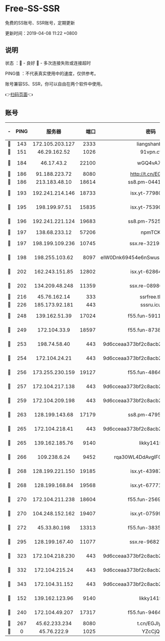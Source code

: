 # Free-SS-SSR

免费的SS账号、SSR账号，定期更新

更新时间：2019-04-08 11:22 +0800

## 说明

状态     ：🙂 - 良好 🙁 - 多次连接失败或连接超时

PING值   ：不代表真实使用中的速度，仅供参考。

账号兼容SS、SSR，你可以自由在两个软件中使用。

👉[扫码页面](https://liesauer.github.io/Free-SS-SSR/)👈

## 账号

|-|PING|服务器|端口|密码|加密方式|区域|
|:----:|:----:|:-----:|-----:|:----:|:----:|:----:|
|🙂|143|172.105.203.127|2333|liangshanbo|chacha20|JP|
|🙂|151|46.29.162.52|1026|91vpn.cf|rc4-md5|RU|
|🙂|184|46.17.43.2|22100|wGQ4vA7D|aes-256-gcm|RU|
|🙂|186|91.188.223.72|8080|http://t.cn/EGJIyrl|rc4-md5|RU|
|🙂|186|213.183.48.10|18614|ss8.pm-04416552|rc4-md5|RU|
|🙂|193|192.241.214.146|18733|isx.yt-77980150|aes-256-cfb|US|
|🙂|195|198.199.97.51|15835|isx.yt-75390348|aes-256-cfb|US|
|🙂|196|192.241.221.124|19683|ss8.pm-75256760|aes-256-cfb|US|
|🙂|197|138.68.233.12|57206|npmTCK|rc4-md5|US|
|🙂|197|198.199.109.236|10745|ssx.re-32195658|aes-256-cfb|US|
|🙂|198|198.255.103.62|8097|eIW0Dnk69454e6nSwuspv9DmS201tQ0D|aes-256-cfb|US|
|🙂|202|162.243.151.85|12802|isx.yt-62864749|aes-256-cfb|US|
|🙂|202|134.209.48.248|11359|ssx.re-08986796|aes-256-cfb|US|
|🙂|216|45.76.162.14|333|ssrfree.tk|rc4|SG|
|🙂|226|185.173.92.181|443|sssru.icu|rc4-md5|RU|
|🙂|248|139.162.51.39|17024|f55.fun-59119337|aes-256-cfb|SG|
|🙂|249|172.104.33.9|18597|f55.fun-87384833|aes-256-cfb|SG|
|🙂|253|198.74.58.40|443|9d6cceaa373bf2c8acb22e60b6a58be6|aes-256-cfb|US|
|🙂|254|172.104.24.21|443|9d6cceaa373bf2c8acb22e60b6a58be6|aes-256-cfb|US|
|🙂|256|173.255.230.159|19127|f55.fun-48647805|aes-256-cfb|US|
|🙂|257|172.104.217.138|443|9d6cceaa373bf2c8acb22e60b6a58be6|aes-256-cfb|US|
|🙂|259|172.104.209.198|443|9d6cceaa373bf2c8acb22e60b6a58be6|aes-256-cfb|US|
|🙂|263|128.199.143.68|17179|ss8.pm-47958720|aes-256-cfb|SG|
|🙂|265|172.104.218.41|443|9d6cceaa373bf2c8acb22e60b6a58be6|aes-256-cfb|US|
|🙂|265|139.162.185.76|9140|likky1415|aes-256-cfb|DE|
|🙂|266|109.238.6.24|9452|rqa30WL4DdAvgIFG6Fs3znzTa|aes-256-cfb|FR|
|🙂|268|128.199.221.150|19185|isx.yt-43987681|aes-256-cfb|SG|
|🙂|268|128.199.168.84|19568|isx.yt-67771027|aes-256-cfb|SG|
|🙂|270|172.104.211.238|18604|f55.fun-25694598|aes-256-cfb|US|
|🙂|270|104.248.152.162|19407|isx.yt-07599959|aes-256-cfb|SG|
|🙂|272|45.33.80.198|13313|f55.fun-38359488|aes-256-cfb|US|
|🙂|295|128.199.167.40|11077|ssx.re-96827305|aes-256-cfb|SG|
|🙂|323|172.104.218.230|443|9d6cceaa373bf2c8acb22e60b6a58be6|aes-256-cfb|US|
|🙂|332|172.104.215.24|443|9d6cceaa373bf2c8acb22e60b6a58be6|aes-256-cfb|US|
|🙂|343|172.104.31.152|443|9d6cceaa373bf2c8acb22e60b6a58be6|aes-256-cfb|US|
|🙂|152|139.162.123.96|9140|likky1415|aes-256-cfb|JP|
|🙂|240|172.104.49.207|17317|f55.fun-94641583|aes-256-cfb|SG|
|🙂|267|45.62.233.234|8080|t.cn/EGJIyrl|rc4-md5|CA|
|🙁|0|45.76.222.9|1025|YZcCjQ|rc4-md5|JP|

